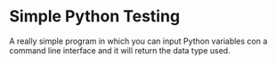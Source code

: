 # Simple Python Testing
A really simple program in which you can input Python variables con a command line interface and it will return the data type used.
